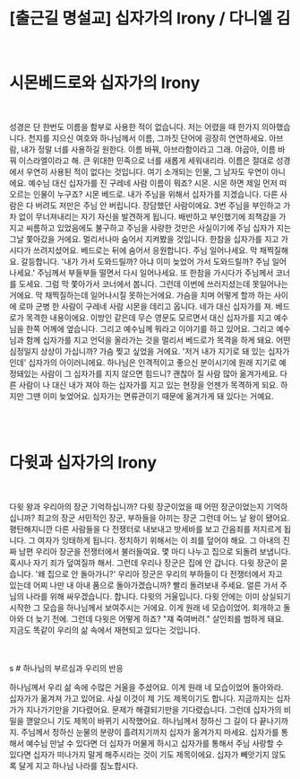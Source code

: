 # [출근길 명설교] 십자가의 Irony / 다니엘 김


<br />


# 시몬베드로와 십자가의 Irony

<br />


성경은 단 한번도 이름을 함부로 사용한 적이 없습니다. 저는 어렸을 때 한가지 의아했습니다. 천지를 지으신 여호와 하나님께서 이름, 그까짓 단어에 굉장히 연연하세요. 아브람, 내가 정말 너를 사용하길 원한다. 이름 바꿔, 아브라함이라고 그래. 야곱아, 이름 바꿔 이스라엘이라고 해. 큰 위대한 민족으로 너를 새롭게 세워내리라. 이름은 절대로 성경에서 우연히 사용된 적이 없다는 것입니다. 여기 소개되는 인물, 그 남자도 우연이 아니에요. 예수님 대신 십자가를 진 구레네 사람 이름이 뭐죠? 시몬. 시몬 하면 제일 먼저 떠오르는 인물이 누구죠? 시몬 베드로. 내가 주님을 위해서 십자가를 지겠습니다. 다른 사람은 다 버려도 저만은 주님 안 버립니다. 장담했던 사람이에요. 3번 주님을 부인하고 가차 없이 무너져내리는 자기 자신을 발견하게 됩니다. 배반하고 부인했기에 죄책감을 가지고 씨름하고 있었음에도 불구하고 주님을 사랑한 것만은 사실이기에 주님 십자가 지는 그날 쫓아갔을 거에요. 멀리서나마 숨어서 지켜봤을 것입니다. 한참을 십자가를 지고 가시다가 쓰려지셨어요. 베드로는 뒤에 숨어서 응원합니다. 주님 일어나세요. 막 채찍질해요. 갈등합니다. '내가 가서 도와드릴까? 아냐 이미 늦었어 가서 도와드릴까? 주님 일어나세요.' 주님께서 부들부들 떨면서 다시 일어나세요. 또 한참을 가시다가 주님께서 코너를 도세요. 그럼 막 쫓아가서 코너에서 봅니다. 그런데 이번에 쓰러지셨는데 못일어나는거에요. 막 채찍질하는데 일어나시질 못하는거에요. 가슴을 치며 어떻게 할까 하는 사이에 로마 군병 한 사람이 구레네 사람 시몬을 데리고 옵니다. 네가 대신 십자가를 져. 베드로가 목격한 내용이에요. 이방인 같은데 무슨 영문도 모르면서 대신 십자가를 지고 예수님을 한쪽 어께에 엎습니다. 그리고 예수님께 뭐라고 이야기를 하고 있어요. 그리고 예수님과 함께 십자가를 지고 언덕을 올라가는 것을 멀리서 베드로가 목격을 하게 돼요. 어떤 심정일지 상상이 가십니까? 가슴 찢고 싶었을 거에요. '저거 내가 지기로 돼 있는 십자가인데' 십자가의 아이러니에요. 하나님은 인격적이고 좋으신 분이시기에 원래 지기로 예정돼있는 사람이 그 십자가를 지지 않으면 힘드니? 괜찮아 질 사람 많아 옮겨가세요. 다른 사람이 나 대신 내가 져야 하는 십자가를 지고 있는 현장을 언젠가 목격하게 되요. 하지만 그땐 이미 늦었어요. 십자가는 면류관이기 때문에 옮겨가게 돼 있다는 거예요.

<br />
<br />

# 다윗과 십자가의 Irony

<br />

다윗 왕과 우리아의 장군 기억하십니까? 다윗 장군이었을 때 어떤 장군이었는지 기억하십니까? 최고의 장군 서민적인 장군, 부하들을 아끼는 장군 그런데 어느 날 왕이 됐어요. 평탄해지니깐 다른 사람들을 다 전쟁터로 내보내고 밧세바를 보고 간음죄를 저지르게 됩니다. 그 여자가 잉태하게 됩니다. 정치하기 위해서는 이 죄를 덮어야 해요. 그 아내의 진짜 남편 우리아 장군을 전쟁터에서 불러들여요. 몇 마디 나누고 집으로 되돌려 보냅니다. 혹시나 자기 죄가 덮여질까 해서. 그런데 우리나 장군은 집에 안 갑니다. 다윗 장군이 묻습니다. '왜 집으로 안 돌아가니?' 우리아 장군은 우리의 부하들이 다 전쟁터에서 자고 있는데 어찌 나만 내 아내 품으로 돌아가겠습니까? 빨리 돌려보내 주세요. 얼른 가서 주님의 나라를 위해 싸우겠습니다. 합니다. 다윗의 거울입니다. 다윗 안에는 이미 상실되기 시작한 그 모습을 하나님께서 보여주시는 거에요. 이게 원래 네 모습이었어. 회개하고 돌아와 더 늦기 전에. 그런데 다윗은 어떻게 하죠? "쟤 죽여버려." 살인죄를 범하게 돼요. 지금도 똑같이 우리의 삶 속에서 재현되고 있다는 것입니다.

<br />
<br />
s
# 하나님의 부르심과 우리의 반응

<br />

하나님께서 우리 삶 속에 수많은 거울을 주셨어요. 이게 원래 네 모습이었어 돌아와라. 십자가가 옮겨져 가고 있어요. 사실 이것이 제 기도 제목이기도 합니다. 지금까지는 십자가가 지나가기만을 기다렸어요. 문제가 해결되기만을 기다렸습니다. 그런데 십자가의 비밀을 깯알으니 기도 제목이 바뀌기 시작했어요. 하나님께서 정하신 그 길이 다 끝나기까지. 주님께서 정하신 눈물의 분량이 흘려지기까지 십자가 옮겨가지 마세요. 십자가를 통해서 예수님 만날 수 있다면 더 십자가 머물게 하시고 십자가를 통해서 주님 사랑할 수 있다면 십자가 떠나가지 말게 해주시라는 것이 기도 제목이에요. 십자가 빼앗기지 않도록 달게 지고 하나님 나라를 침노합시다.
<br />


